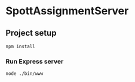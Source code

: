 # SpottAssignmentServer

## Project setup
```
npm install
```

### Run Express server
```
node ./bin/www
```
